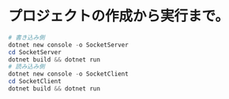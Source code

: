 ﻿# プロジェクトの作成から実行まで。
```powershell
# 書き込み側
dotnet new console -o SocketServer
cd SocketServer
dotnet build && dotnet run
# 読み込み側
dotnet new console -o SocketClient
cd SocketClient
dotnet build && dotnet run
```
